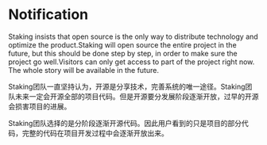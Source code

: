 # Notification
Staking insists that open source is the only way to distribute technology and optimize the product.Staking will open source the entire project in the future, but this should be done step by step, in order to make sure the project go well.Visitors can only get access to part of the project right now. The whole story will be available in the future.

Staking团队一直坚持认为，开源是分享技术，完善系统的唯一途径。Staking团队未来一定会开源全部的项目代码。但是开源要分发展阶段逐渐开放，过早的开源会损害项目的进展。

Staking团队选择的是分阶段逐渐开源代码。因此用户看到的只是项目的部分代码，完整的代码在项目开发过程中会逐渐开放出来。

